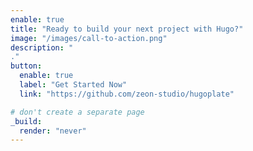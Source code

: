 ```yaml
---
enable: true
title: "Ready to build your next project with Hugo?"
image: "/images/call-to-action.png"
description: "
."
button:
  enable: true
  label: "Get Started Now"
  link: "https://github.com/zeon-studio/hugoplate"

# don't create a separate page
_build:
  render: "never"
---
```

